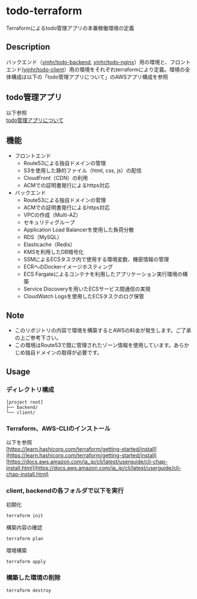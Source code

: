 # todo-terraform
Terraformによるtodo管理アプリの本番稼働環境の定義

## Description
バックエンド（[yinhr/todo-backend](https://github.com/yinhr/todo-backend), [yinhr/todo-nginx](https://github.com/yinhr/todo-nginx)）用の環境と、フロントエンド([yinhr/todo-client](https://github.com/yinhr/todo-frontend)）用の環境をそれぞれterraformにより定義。環境の全体構成は以下の「todo管理アプリについて」のAWSアプリ構成を参照

## todo管理アプリ
以下参照   
[todo管理アプリについて](https://www.notion.so/prmcy/ToDo-14f83b283c4b4bd088ee9f11ebe5be13)

## 機能
* フロントエンド
	* Route53による独自ドメインの管理
	* S3を使用した静的ファイル（html, css, js）の配信
	* CloudFront（CDN）の利用
	* ACMでの証明書発行によるhttps対応
* バックエンド
	* Route53による独自ドメインの管理
	* ACMでの証明書発行によるhttps対応
	* VPCの作成（Multi-AZ）
	* セキュリティグループ
	* Application Load Balancerを使用した負荷分散
	* RDS（MySQL）
	* Elasticache（Redis）
	* KMSを利用したDB暗号化
	* SSMによるECSタスク内で使用する環境変数、機密情報の管理
	* ECRへのDockerイメージホスティング
	* ECS Fargateによるコンテナを利用したアプリケーション実行環境の構築
	* Service Discoveryを用いたECSサービス間通信の実現
	* CloudWatch Logsを使用したECSタスクのログ保管

## Note
* このリポジトリの内容で環境を構築するとAWSの料金が発生します。ご了承の上ご参考下さい。
* この環境はRoute53で既に管理されたゾーン情報を使用しています。あらかじめ独自ドメインの取得が必要です。

## Usage

### ディレクトリ構成
```
[project root]
├── backend/
└── client/
```

### Terraform、AWS-CLIのインストール
以下を参照  
[https://learn.hashicorp.com/terraform/getting-started/install](https://learn.hashicorp.com/terraform/getting-started/install)
[https://docs.aws.amazon.com/ja_jp/cli/latest/userguide/cli-chap-install.html](https://docs.aws.amazon.com/ja_jp/cli/latest/userguide/cli-chap-install.html)


### client, backendの各フォルダで以下を実行
初期化
```
terraform init
```
構築内容の確認
```
terraform plan
```
環境構築
```
terraform apply
```
### 構築した環境の削除
```
terraform destroy
```
